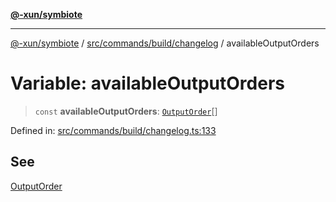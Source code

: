 [**@-xun/symbiote**](../../../../../README.md)

***

[@-xun/symbiote](../../../../../README.md) / [src/commands/build/changelog](../README.md) / availableOutputOrders

# Variable: availableOutputOrders

> `const` **availableOutputOrders**: [`OutputOrder`](../enumerations/OutputOrder.md)[]

Defined in: [src/commands/build/changelog.ts:133](https://github.com/Xunnamius/symbiote/blob/1e0174c32cff28e404202c1cf920e474b94cfe7b/src/commands/build/changelog.ts#L133)

## See

[OutputOrder](../enumerations/OutputOrder.md)
